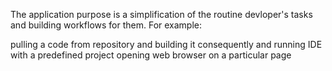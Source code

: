 The application purpose is a simplification of the routine devloper's tasks and building workflows for them. For example:

pulling a code from repository and building it consequently
and running IDE with a predefined project
opening web browser on a particular page
